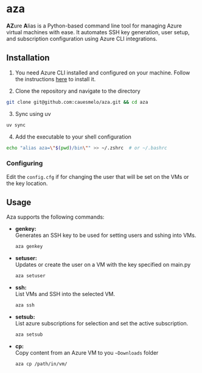 # aza

**AZ**ure **A**lias is a Python-based command line tool for managing Azure virtual machines with ease. It automates SSH key generation, user setup, and subscription configuration using Azure CLI integrations.

## Installation

1. You need Azure CLI installed and configured on your machine. Follow the instructions [here](https://docs.microsoft.com/en-us/cli/azure/install-azure-cli) to install it.

2. Clone the repository and navigate to the directory

```bash
git clone git@github.com:cauesmelo/aza.git && cd aza
```

3. Sync using uv

```bash
uv sync
```

4. Add the executable to your shell configuration

```bash
echo "alias aza=\"$(pwd)/bin\"" >> ~/.zshrc  # or ~/.bashrc
```

### Configuring

Edit the `config.cfg` if for changing the user that will be set on the VMs or the key location.

## Usage

Aza supports the following commands:

- **genkey:**  
  Generates an SSH key to be used for setting users and sshing into VMs.

  ```bash
  aza genkey
  ```

- **setuser:**  
  Updates or create the user on a VM with the key specified on main.py

  ```bash
  aza setuser
  ```

- **ssh:**  
  List VMs and SSH into the selected VM.

  ```bash
  aza ssh
  ```

- **setsub:**  
  List azure subscriptions for selection and set the active subscription.

  ```bash
  aza setsub
  ```

- **cp:**  
  Copy content from an Azure VM to you `~Downloads` folder
  ```bash
  aza cp /path/in/vm/
  ```
